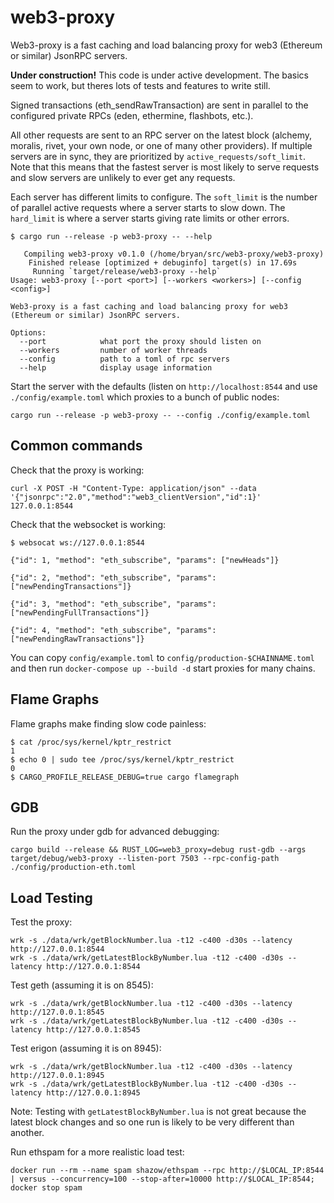 # web3-proxy

Web3-proxy is a fast caching and load balancing proxy for web3 (Ethereum or similar) JsonRPC servers.

**Under construction!** This code is under active development. The basics seem to work, but theres lots of tests and features to write still.

Signed transactions (eth_sendRawTransaction) are sent in parallel to the configured private RPCs (eden, ethermine, flashbots, etc.).

All other requests are sent to an RPC server on the latest block (alchemy, moralis, rivet, your own node, or one of many other providers). If multiple servers are in sync, they are prioritized by `active_requests/soft_limit`. Note that this means that the fastest server is most likely to serve requests and slow servers are unlikely to ever get any requests.

Each server has different limits to configure. The `soft_limit` is the number of parallel active requests where a server starts to slow down. The `hard_limit` is where a server starts giving rate limits or other errors.

```
$ cargo run --release -p web3-proxy -- --help
```
```
   Compiling web3-proxy v0.1.0 (/home/bryan/src/web3-proxy/web3-proxy)
    Finished release [optimized + debuginfo] target(s) in 17.69s
     Running `target/release/web3-proxy --help`
Usage: web3-proxy [--port <port>] [--workers <workers>] [--config <config>]

Web3-proxy is a fast caching and load balancing proxy for web3 (Ethereum or similar) JsonRPC servers.

Options:
  --port            what port the proxy should listen on
  --workers         number of worker threads
  --config          path to a toml of rpc servers
  --help            display usage information
```

Start the server with the defaults (listen on `http://localhost:8544` and use `./config/example.toml` which proxies to a bunch of public nodes:

```
cargo run --release -p web3-proxy -- --config ./config/example.toml
```

## Common commands

Check that the proxy is working:

```
curl -X POST -H "Content-Type: application/json" --data '{"jsonrpc":"2.0","method":"web3_clientVersion","id":1}' 127.0.0.1:8544
```

Check that the websocket is working:

```
$ websocat ws://127.0.0.1:8544

{"id": 1, "method": "eth_subscribe", "params": ["newHeads"]}

{"id": 2, "method": "eth_subscribe", "params": ["newPendingTransactions"]}

{"id": 3, "method": "eth_subscribe", "params": ["newPendingFullTransactions"]}

{"id": 4, "method": "eth_subscribe", "params": ["newPendingRawTransactions"]}
```

You can copy `config/example.toml` to `config/production-$CHAINNAME.toml` and then run `docker-compose up --build -d` start proxies for many chains.

## Flame Graphs

Flame graphs make finding slow code painless:

    $ cat /proc/sys/kernel/kptr_restrict
    1
    $ echo 0 | sudo tee /proc/sys/kernel/kptr_restrict
    0
    $ CARGO_PROFILE_RELEASE_DEBUG=true cargo flamegraph


## GDB

Run the proxy under gdb for advanced debugging:

    cargo build --release && RUST_LOG=web3_proxy=debug rust-gdb --args target/debug/web3-proxy --listen-port 7503 --rpc-config-path ./config/production-eth.toml


## Load Testing

Test the proxy:

    wrk -s ./data/wrk/getBlockNumber.lua -t12 -c400 -d30s --latency http://127.0.0.1:8544
    wrk -s ./data/wrk/getLatestBlockByNumber.lua -t12 -c400 -d30s --latency http://127.0.0.1:8544

Test geth (assuming it is on 8545):

    wrk -s ./data/wrk/getBlockNumber.lua -t12 -c400 -d30s --latency http://127.0.0.1:8545
    wrk -s ./data/wrk/getLatestBlockByNumber.lua -t12 -c400 -d30s --latency http://127.0.0.1:8545

Test erigon (assuming it is on 8945):

    wrk -s ./data/wrk/getBlockNumber.lua -t12 -c400 -d30s --latency http://127.0.0.1:8945
    wrk -s ./data/wrk/getLatestBlockByNumber.lua -t12 -c400 -d30s --latency http://127.0.0.1:8945

Note: Testing with `getLatestBlockByNumber.lua` is not great because the latest block changes and so one run is likely to be very different than another.

Run ethspam for a more realistic load test:

    docker run --rm --name spam shazow/ethspam --rpc http://$LOCAL_IP:8544 | versus --concurrency=100 --stop-after=10000 http://$LOCAL_IP:8544; docker stop spam
